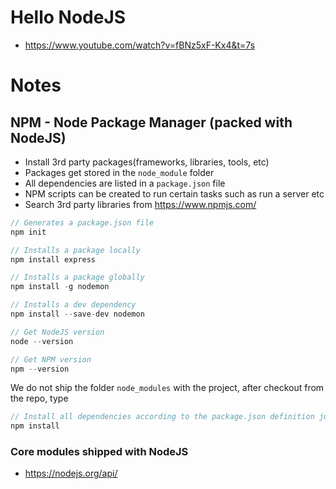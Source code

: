 # Hello NodeJS
- https://www.youtube.com/watch?v=fBNz5xF-Kx4&t=7s

# Notes

## NPM - Node Package Manager (packed with NodeJS)
* Install 3rd party packages(frameworks, libraries, tools, etc)
* Packages get stored in the `node_module` folder
* All dependencies are listed in a `package.json` file
* NPM scripts can be created to run certain tasks such as run a server etc
* Search 3rd party libraries from https://www.npmjs.com/

```javascript
// Generates a package.json file
npm init

// Installs a package locally
npm install express

// Installs a package globally
npm install -g nodemon

// Installs a dev dependency
npm install --save-dev nodemon

// Get NodeJS version
node --version

// Get NPM version
npm --version
```


We do not ship the folder `node_modules` with the project, after checkout from the repo, type 
```javascript
// Install all dependencies according to the package.json definition just like the pom.xml for maven
npm install
```


### Core modules shipped with NodeJS
* https://nodejs.org/api/
